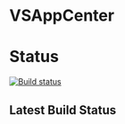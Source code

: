 # VSAppCenter

# Status

[![Build status](https://build.appcenter.ms/v0.1/apps/650b9e0c-4cf7-46da-ab34-d5b8df78aac7/branches/master/badge)](https://appcenter.ms)

## Latest Build Status